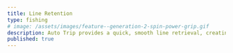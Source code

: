 ```yaml
---
title: Line Retention
type: fishing
# image: /assets/images/feature--generation-2-spin-power-grip.gif
description: Auto Trip provides a quick, smooth line retrieval, creating an advantageous edge against immediate strikes while also allowing for the quick adjustments required to place a cast with extreme precision. 
published: true
---
```


